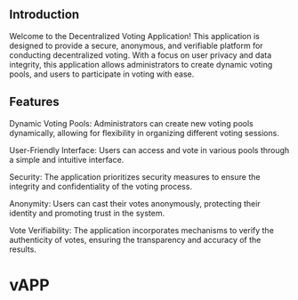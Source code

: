 ## Introduction

Welcome to the Decentralized Voting Application! This application is designed to provide a secure, anonymous, and verifiable platform for conducting decentralized voting. With a focus on user privacy and data integrity, this application allows administrators to create dynamic voting pools, and users to participate in voting with ease.

## Features

Dynamic Voting Pools: Administrators can create new voting pools dynamically, allowing for flexibility in organizing different voting sessions.

User-Friendly Interface: Users can access and vote in various pools through a simple and intuitive interface.

Security: The application prioritizes security measures to ensure the integrity and confidentiality of the voting process.

Anonymity: Users can cast their votes anonymously, protecting their identity and promoting trust in the system.

Vote Verifiability: The application incorporates mechanisms to verify the authenticity of votes, ensuring the transparency and accuracy of the results.
# vAPP
